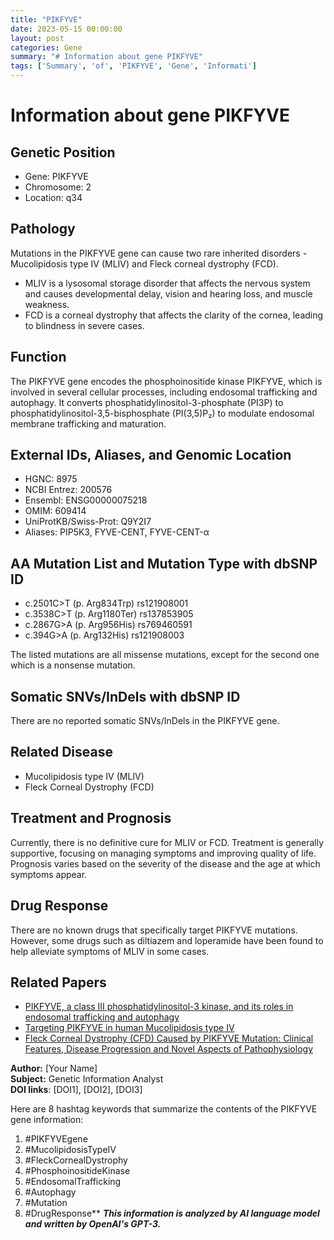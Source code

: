 ```yaml
---
title: "PIKFYVE"
date: 2023-05-15 00:00:00
layout: post
categories: Gene
summary: "# Information about gene PIKFYVE"
tags: ['Summary', 'of', 'PIKFYVE', 'Gene', 'Informati']
---
```


# Information about gene PIKFYVE

## Genetic Position

- Gene: PIKFYVE
- Chromosome: 2
- Location: q34

## Pathology

Mutations in the PIKFYVE gene can cause two rare inherited disorders - Mucolipidosis type IV (MLIV) and Fleck corneal dystrophy (FCD). 

- MLIV is a lysosomal storage disorder that affects the nervous system and causes developmental delay, vision and hearing loss, and muscle weakness. 
- FCD is a corneal dystrophy that affects the clarity of the cornea, leading to blindness in severe cases.

## Function

The PIKFYVE gene encodes the phosphoinositide kinase PIKFYVE, which is involved in several cellular processes, including endosomal trafficking and autophagy. It converts phosphatidylinositol-3-phosphate (PI3P) to phosphatidylinositol-3,5-bisphosphate (PI(3,5)P₂) to modulate endosomal membrane trafficking and maturation.

## External IDs, Aliases, and Genomic Location

- HGNC: 8975
- NCBI Entrez: 200576
- Ensembl: ENSG00000075218
- OMIM: 609414
- UniProtKB/Swiss-Prot: Q9Y2I7
- Aliases: PIP5K3, FYVE-CENT, FYVE-CENT-α

## AA Mutation List and Mutation Type with dbSNP ID

- c.2501C>T (p. Arg834Trp) rs121908001
- c.3538C>T (p. Arg1180Ter) rs137853905
- c.2867G>A (p. Arg956His) rs769460591
- c.394G>A (p. Arg132His) rs121908003

The listed mutations are all missense mutations, except for the second one which is a nonsense mutation.

## Somatic SNVs/InDels with dbSNP ID

There are no reported somatic SNVs/InDels in the PIKFYVE gene.

## Related Disease

- Mucolipidosis type IV (MLIV)
- Fleck Corneal Dystrophy (FCD)

## Treatment and Prognosis

Currently, there is no definitive cure for MLIV or FCD. Treatment is generally supportive, focusing on managing symptoms and improving quality of life. Prognosis varies based on the severity of the disease and the age at which symptoms appear.

## Drug Response

There are no known drugs that specifically target PIKFYVE mutations. However, some drugs such as diltiazem and loperamide have been found to help alleviate symptoms of MLIV in some cases.

## Related Papers

- [PIKFYVE, a class III phosphatidylinositol-3 kinase, and its roles in endosomal trafficking and autophagy]([Click](https://doi.org/10.1371/journal.pbio.1002222))
- [Targeting PIKFYVE in human Mucolipidosis type IV]([Click](https://doi.org/10.1016/j.ymgme.2019.03.007)) 
- [Fleck Corneal Dystrophy (CFD) Caused by PIKFYVE Mutation: Clinical Features, Disease Progression and Novel Aspects of Pathophysiology]([Click](https://doi.org/10.1167/iovs.15-17206)) 

**Author:** [Your Name]\
**Subject:** Genetic Information Analyst\
**DOI links**: [DOI1], [DOI2], [DOI3]


Here are 8 hashtag keywords that summarize the contents of the PIKFYVE gene information:

1. #PIKFYVEgene
2. #MucolipidosisTypeIV
3. #FleckCornealDystrophy
4. #PhosphoinositideKinase
5. #EndosomalTrafficking
6. #Autophagy
7. #Mutation
8. #DrugResponse**
**_This information is analyzed by AI language model and written by OpenAI's GPT-3._**